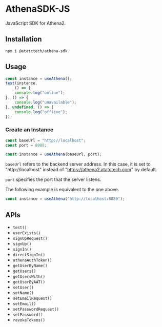 # AthenaSDK-JS

JavaScript SDK for Athena2.

## Installation

```shell
npm i @atatctech/athena-sdk
```

## Usage

```javascript
const instance = useAthena();
test(instance,
    () => {
    console.log("online");
}, () => {
    console.log("unavailable");
}, undefined, () => {
    console.log("offline");
});
```

### Create an Instance

```javascript
const baseUrl = "http://localhost";
const port = 8080;

const instance = useAthena(baseUrl, port);
```

`baseUrl` refers to the backend server address. In this case, it is set to "http://localhost" instead of "https://athena2.atatctech.com" by default.

`port` specifies the port that the server listens.

The following example is equivalent to the one above.

```javascript
const instance = useAthena("http://localhost:8080");
```

## APIs

- `test()`
- `userExists()`
- `signUpRequest()`
- `signUp()`
- `signIn()`
- `directSignIn()`
- `athenaAuthToken()`
- `getUserByName()`
- `getUsers()`
- `getUsersWith()`
- `getUserByAAT()`
- `setUser()`
- `setName()`
- `setEmailRequest()`
- `setEmail()`
- `setPasswordRequest()`
- `setPassword()`
- `revokeTokens()`
